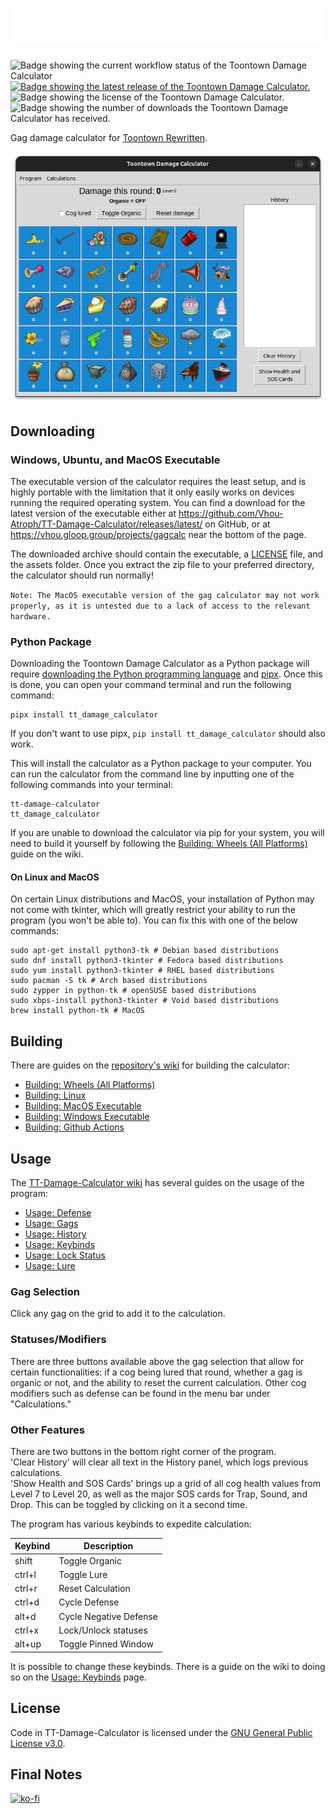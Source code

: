 # ![TT-Damage-Calculator](wiki/headerfooter.png)

![Badge showing the current workflow status of the Toontown Damage Calculator](https://img.shields.io/github/actions/workflow/status/Vhou-Atroph/TT-Damage-Calculator/ci.yml) [![Badge showing the latest release of the Toontown Damage Calculator.](https://img.shields.io/github/v/release/Vhou-Atroph/TT-Damage-Calculator)](https://github.com/Vhou-Atroph/TT-Damage-Calculator/releases/latest) ![Badge showing the license of the Toontown Damage Calculator.](https://img.shields.io/github/license/Vhou-Atroph/TT-Damage-Calculator) ![Badge showing the number of downloads the Toontown Damage Calculator has received.](https://img.shields.io/github/downloads/Vhou-Atroph/TT-Damage-Calculator/total)

 Gag damage calculator for [Toontown Rewritten](https://toontownrewritten.com/).

![The Program](wiki/preview.png)

## Downloading

### Windows, Ubuntu, and MacOS Executable

The executable version of the calculator requires the least setup, and is highly portable with the limitation that it only easily works on devices running the required operating system. You can find a download for the latest version of the executable either at <https://github.com/Vhou-Atroph/TT-Damage-Calculator/releases/latest/> on GitHub, or at <https://vhou.gloop.group/projects/gagcalc> near the bottom of the page.

The downloaded archive should contain the executable, a [LICENSE](LICENSE) file, and the assets folder. Once you extract the zip file to your preferred directory, the calculator should run normally!

`Note: The MacOS executable version of the gag calculator may not work properly, as it is untested due to a lack of access to the relevant hardware.`

### Python Package

Downloading the Toontown Damage Calculator as a Python package will require [downloading the Python programming language](https://www.python.org/downloads/) and [pipx](https://pipx.pypa.io/stable/installation/). Once this is done, you can open your command terminal and run the following command:

```shell
pipx install tt_damage_calculator
```

If you don't want to use pipx, `pip install tt_damage_calculator` should also work.

This will install the calculator as a Python package to your computer. You can run the calculator from the command line by inputting one of the following commands into your terminal:

```shell
tt-damage-calculator
tt_damage_calculator
```

If you are unable to download the calculator via pip for your system, you will need to build it yourself by following the [Building: Wheels (All Platforms)](https://github.com/Vhou-Atroph/TT-Damage-Calculator/wiki/Building:-Wheels-(All-Platforms)) guide on the wiki.

#### On Linux and MacOS

On certain Linux distributions and MacOS, your installation of Python may not come with tkinter, which will greatly restrict your ability to run the program (you won't be able to). You can fix this with one of the below commands:

```shell
sudo apt-get install python3-tk # Debian based distributions
sudo dnf install python3-tkinter # Fedora based distributions
sudo yum install python3-tkinter # RHEL based distributions
sudo pacman -S tk # Arch based distributions
sudo zypper in python-tk # openSUSE based distributions
sudo xbps-install python3-tkinter # Void based distributions
brew install python-tk # MacOS
```

## Building

There are guides on the [repository's wiki](https://github.com/Vhou-Atroph/TT-Damage-Calculator/wiki) for building the calculator:

- [Building: Wheels (All Platforms)](https://github.com/Vhou-Atroph/TT-Damage-Calculator/wiki/Building:-Wheels-(All-Platforms))
- [Building: Linux](https://github.com/Vhou-Atroph/TT-Damage-Calculator/wiki/Building:-Linux)
- [Building: MacOS Executable](https://github.com/Vhou-Atroph/TT-Damage-Calculator/wiki/Building:-MacOS-Executable)
- [Building: Windows Executable](https://github.com/Vhou-Atroph/TT-Damage-Calculator/wiki/Building:-Windows-Executable)
- [Building: Github Actions](https://github.com/Vhou-Atroph/TT-Damage-Calculator/wiki/Building:-Github-Actions)

## Usage

The [TT-Damage-Calculator wiki](https://github.com/Vhou-Atroph/TT-Damage-Calculator/wiki) has several guides on the usage of the program:

- [Usage: Defense](https://github.com/Vhou-Atroph/TT-Damage-Calculator/wiki/Usage:-Defense)
- [Usage: Gags](https://github.com/Vhou-Atroph/TT-Damage-Calculator/wiki/Usage:-Gags)
- [Usage: History](https://github.com/Vhou-Atroph/TT-Damage-Calculator/wiki/Usage:-History)
- [Usage: Keybinds](https://github.com/Vhou-Atroph/TT-Damage-Calculator/wiki/Usage:-Keybinds)
- [Usage: Lock Status](https://github.com/Vhou-Atroph/TT-Damage-Calculator/wiki/Usage:-Lock-Status)
- [Usage: Lure](https://github.com/Vhou-Atroph/TT-Damage-Calculator/wiki/Usage:-Lure)

### Gag Selection

Click any gag on the grid to add it to the calculation.

### Statuses/Modifiers

There are three buttons available above the gag selection that allow for certain functionalities: if a cog being lured that round, whether a gag is organic or not, and the ability to reset the current calculation. Other cog modifiers such as defense can be found in the menu bar under "Calculations."

### Other Features

There are two buttons in the bottom right corner of the program.  
'Clear History' will clear all text in the History panel, which logs previous calculations.  
'Show Health and SOS Cards' brings up a grid of all cog health values from Level 7 to Level 20, as well as the major SOS cards for Trap, Sound, and Drop. This can be toggled by clicking on it a second time.

The program has various keybinds to expedite calculation:

| Keybind     | Description             |
| ----------- | ----------------------- |
| shift       | Toggle Organic          |
| ctrl+l      | Toggle Lure             |
| ctrl+r      | Reset  Calculation      |
| ctrl+d      | Cycle  Defense          |
| alt+d       | Cycle  Negative Defense |
| ctrl+x      | Lock/Unlock statuses    |
| alt+up      | Toggle Pinned Window    |

It is possible to change these keybinds. There is a guide on the wiki to doing so on the [Usage: Keybinds](https://github.com/Vhou-Atroph/TT-Damage-Calculator/wiki/Usage:-Keybinds#editing-a-keybind) page.

## License

Code in TT-Damage-Calculator is licensed under the [GNU General Public License v3.0](/LICENSE).

## Final Notes

[![ko-fi](https://ko-fi.com/img/githubbutton_sm.svg)](https://ko-fi.com/I2I65IWZG)
